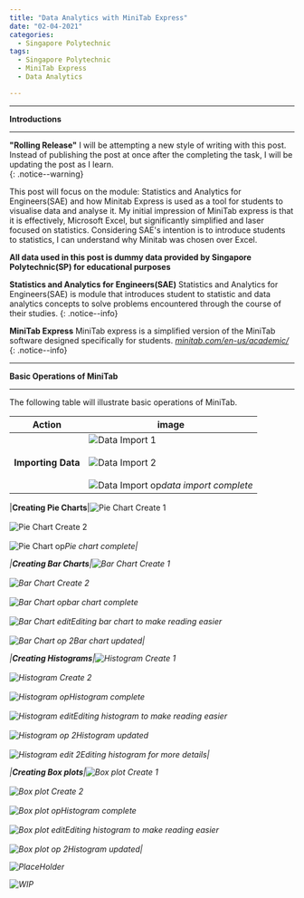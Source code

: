 ```yaml
---
title: "Data Analytics with MiniTab Express"
date: "02-04-2021"
categories:
  - Singapore Polytechnic
tags:
  - Singapore Polytechnic
  - MiniTab Express
  - Data Analytics

---
```


***

<strong>Introductions</strong>

***

**"Rolling Release"** I will be attempting a new style of writing with this post. Instead of publishing the post at once after the completing the task, I will be updating the post as I learn.   
{: .notice--warning}

This post will focus on the module: Statistics and Analytics for Engineers(SAE) and how Minitab Express is used as a tool for students to visualise data and analyse it. My initial impression of MiniTab express is that it is effectively, Microsoft Excel, but significantly simplified and laser focused on statistics. Considering SAE's intention is to introduce students to statistics, I can understand why Minitab was chosen over Excel. 

<strong>All data used in this post is dummy data provided by Singapore Polytechnic(SP) for educational purposes</strong>

**Statistics and Analytics for Engineers(SAE)** Statistics and Analytics for Engineers(SAE) is module that introduces student to statistic and data analytics concepts to solve problems encountered through the course of their studies. 
{: .notice--info}

**MiniTab Express** MiniTab express is a simplified version of the MiniTab software designed specifically for students.
<cite><a href="https://www.minitab.com/en-us/academic/">minitab.com/en-us/academic/</a></cite>
{: .notice--info}

***

<strong>Basic Operations of MiniTab</strong>

***
The following table will illustrate basic operations of MiniTab.

| Action    | image |
| ----------- | ----------- |
|<strong>Importing Data</strong>|![Data Import 1](/assets/images/sp-minitab/import_data.jpg)<br><br>![Data Import 2](/assets/images/sp-minitab/import_data-2.jpg)<br><br>![Data Import op](/assets/images/sp-minitab/import_data-op.jpg)<em>data import complete<em>|

|<strong>Creating Pie Charts</strong>|![Pie Chart Create 1](/assets/images/sp-minitab/piechart_create.jpg)<br><br>![Pie Chart Create 2](/assets/images/sp-minitab/piechart_create-2.jpg)<br><br>![Pie Chart op](/assets/images/sp-minitab/piechart-op.jpg)<em>Pie chart complete<em>|

|<strong>Creating Bar Charts</strong>|![Bar Chart Create 1](/assets/images/sp-minitab/barchart_create.jpg)<br><br>![Bar Chart Create 2](/assets/images/sp-minitab/piechart_create-2.jpg)<br><br>![Bar Chart op](/assets/images/sp-minitab/barchart-op.jpg)<em>bar chart complete<em><br><br>![Bar Chart edit](/assets/images/sp-minitab/barchart-op.jpg)<em>Editing bar chart to make reading easier<em><br><br>![Bar Chart op 2](/assets/images/sp-minitab/barchart-op-2.jpg)<em>Bar chart updated<em>|

|<strong>Creating Histograms</strong>|![Histogram Create 1](/assets/images/sp-minitab/histogram_create.jpg)<br><br>![Histogram Create 2](/assets/images/sp-minitab/histogram_create-2.jpg)<br><br>![Histogram op](/assets/images/sp-minitab/histogram-op.jpg)<em>Histogram complete<em><br><br>![Histogram edit](/assets/images/sp-minitab/histogram_edit.jpg)<em>Editing histogram to make reading easier<em><br><br>![Histogram op 2](/assets/images/sp-minitab/histogram-op-2.jpg)<em>Histogram updated<em><br><br>![Histogram edit 2](/assets/images/sp-minitab/histogram_edit-2.jpg)<em>Editing histogram for more details<em>|

|<strong>Creating Box plots</strong>|![Box plot Create 1](/assets/images/sp-minitab/histogram_create.jpg)<br><br>![Box plot Create 2](/assets/images/sp-minitab/histogram_create-2.jpg)<br><br>![Box plot op](/assets/images/sp-minitab/histogram-op.jpg)<em>Histogram complete<em><br><br>![Box plot edit](/assets/images/sp-minitab/histogram_edit.jpg)<em>Editing histogram to make reading easier<em><br><br>![Box plot op 2](/assets/images/sp-minitab/histogram-op-2.jpg)<em>Histogram updated<em>|

![PlaceHolder](/assets/images/common/Placeholder.png)

![WIP](/assets/images/common/WIP.png)